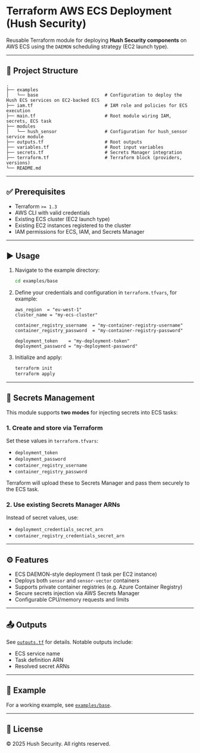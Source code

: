 # Terraform AWS ECS Deployment (Hush Security)

Reusable Terraform module for deploying **Hush Security components** on AWS ECS using the `DAEMON` scheduling strategy (EC2 launch type).

---

## 📁 Project Structure

```
.
├── examples
│   └── base                         # Configuration to deploy the Hush ECS services on EC2-backed ECS
├── iam.tf                           # IAM role and policies for ECS execution
├── main.tf                          # Root module wiring IAM, secrets, ECS task
├── modules
│   └── hush_sensor                  # Configuration for hush_sensor service module
├── outputs.tf                       # Root outputs
├── variables.tf                     # Root input variables
├── secrets.tf                       # Secrets Manager integration
├── terraform.tf                     # Terraform block (providers, versions)
└── README.md
```

---

## ✅ Prerequisites

- Terraform `>= 1.3`
- AWS CLI with valid credentials
- Existing ECS cluster (EC2 launch type)
- Existing EC2 instances registered to the cluster
- IAM permissions for ECS, IAM, and Secrets Manager

---

## ▶️ Usage

1. Navigate to the example directory:

   ```bash
   cd examples/base
   ```

2. Define your credentials and configuration in `terraform.tfvars`, for example:

   ```hcl
   aws_region  = "eu-west-1"
   cluster_name = "my-ecs-cluster"

   container_registry_username  = "my-container-registry-username"
   container_registry_password  = "my-container-registry-password"

   deployment_token    = "my-deployment-token"
   deployment_password = "my-deployment-password"
   ```

3. Initialize and apply:

   ```bash
   terraform init
   terraform apply
   ```

---

## 🔐 Secrets Management

This module supports **two modes** for injecting secrets into ECS tasks:

### 1. **Create and store via Terraform**
Set these values in `terraform.tfvars`:

- `deployment_token`
- `deployment_password`
- `container_registry_username`
- `container_registry_password`

Terraform will upload these to Secrets Manager and pass them securely to the ECS task.

### 2. **Use existing Secrets Manager ARNs**
Instead of secret values, use:

- `deployment_credentials_secret_arn`
- `container_registry_credentials_secret_arn`

---

## ⚙️ Features

- ECS DAEMON-style deployment (1 task per EC2 instance)
- Deploys both `sensor` and `sensor-vector` containers
- Supports private container registries (e.g. Azure Container Registry)
- Secure secrets injection via AWS Secrets Manager
- Configurable CPU/memory requests and limits

---

## 📤 Outputs

See [`outputs.tf`](./outputs.tf) for details. Notable outputs include:

- ECS service name
- Task definition ARN
- Resolved secret ARNs

---

## 🧪 Example

For a working example, see [`examples/base`](./examples/base).

---

## 📝 License

© 2025 Hush Security. All rights reserved.
